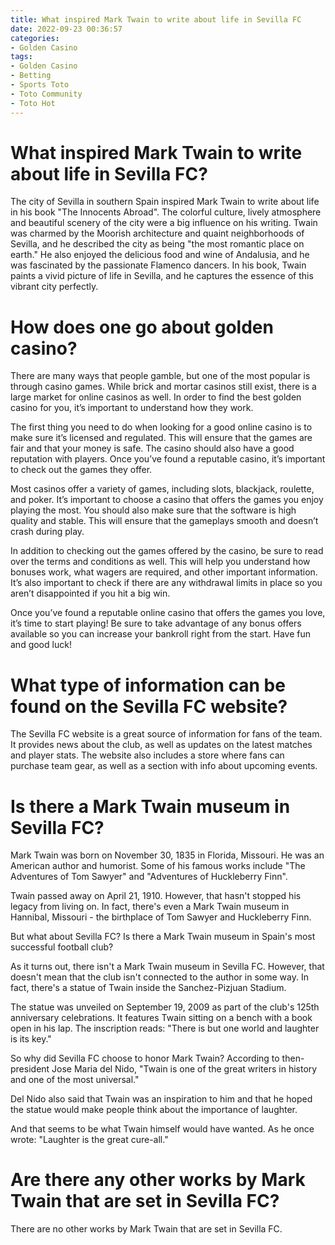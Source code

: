 ```yaml
---
title: What inspired Mark Twain to write about life in Sevilla FC 
date: 2022-09-23 00:36:57
categories:
- Golden Casino
tags:
- Golden Casino
- Betting
- Sports Toto
- Toto Community
- Toto Hot
---
```



#  What inspired Mark Twain to write about life in Sevilla FC? 

The city of Sevilla in southern Spain inspired Mark Twain to write about life in his book "The Innocents Abroad". The colorful culture, lively atmosphere and beautiful scenery of the city were a big influence on his writing. Twain was charmed by the Moorish architecture and quaint neighborhoods of Sevilla, and he described the city as being "the most romantic place on earth." He also enjoyed the delicious food and wine of Andalusia, and he was fascinated by the passionate Flamenco dancers. In his book, Twain paints a vivid picture of life in Sevilla, and he captures the essence of this vibrant city perfectly.

#  How does one go about golden casino? 

There are many ways that people gamble, but one of the most popular is through casino games. While brick and mortar casinos still exist, there is a large market for online casinos as well. In order to find the best golden casino for you, it’s important to understand how they work.

The first thing you need to do when looking for a good online casino is to make sure it’s licensed and regulated. This will ensure that the games are fair and that your money is safe. The casino should also have a good reputation with players. Once you’ve found a reputable casino, it’s important to check out the games they offer.

Most casinos offer a variety of games, including slots, blackjack, roulette, and poker. It’s important to choose a casino that offers the games you enjoy playing the most. You should also make sure that the software is high quality and stable. This will ensure that the gameplays smooth and doesn’t crash during play.

In addition to checking out the games offered by the casino, be sure to read over the terms and conditions as well. This will help you understand how bonuses work, what wagers are required, and other important information. It’s also important to check if there are any withdrawal limits in place so you aren’t disappointed if you hit a big win.

Once you’ve found a reputable online casino that offers the games you love, it’s time to start playing! Be sure to take advantage of any bonus offers available so you can increase your bankroll right from the start. Have fun and good luck!

#  What type of information can be found on the Sevilla FC website? 

The Sevilla FC website is a great source of information for fans of the team. It provides news about the club, as well as updates on the latest matches and player stats. The website also includes a store where fans can purchase team gear, as well as a section with info about upcoming events.

#  Is there a Mark Twain museum in Sevilla FC? 

Mark Twain was born on November 30, 1835 in Florida, Missouri. He was an American author and humorist. Some of his famous works include "The Adventures of Tom Sawyer" and "Adventures of Huckleberry Finn".

Twain passed away on April 21, 1910. However, that hasn't stopped his legacy from living on. In fact, there's even a Mark Twain museum in Hannibal, Missouri - the birthplace of Tom Sawyer and Huckleberry Finn.

But what about Sevilla FC? Is there a Mark Twain museum in Spain's most successful football club?

As it turns out, there isn't a Mark Twain museum in Sevilla FC. However, that doesn't mean that the club isn't connected to the author in some way. In fact, there's a statue of Twain inside the Sanchez-Pizjuan Stadium.

The statue was unveiled on September 19, 2009 as part of the club's 125th anniversary celebrations. It features Twain sitting on a bench with a book open in his lap. The inscription reads: "There is but one world and laughter is its key."

So why did Sevilla FC choose to honor Mark Twain? According to then-president Jose Maria del Nido, "Twain is one of the great writers in history and one of the most universal."

Del Nido also said that Twain was an inspiration to him and that he hoped the statue would make people think about the importance of laughter.

And that seems to be what Twain himself would have wanted. As he once wrote: "Laughter is the great cure-all."

#  Are there any other works by Mark Twain that are set in Sevilla FC?

There are no other works by Mark Twain that are set in Sevilla FC.